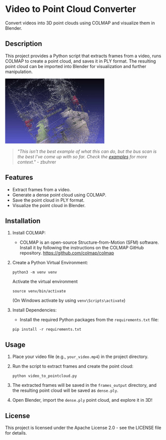Video to Point Cloud Converter
==============================

Convert videos into 3D point clouds using COLMAP and visualize them in Blender.

Description
-----------

This project provides a Python script that extracts frames from a video, runs COLMAP to create a point cloud, and saves it in PLY format. The resulting point cloud can be imported into Blender for visualization and further manipulation.

![bus!](docs/bus.gif)

> *"This isn't the best example of what this can do, but the bus scan is the best I've come up with so far. Check the [examples](docs/README.md#examples) for more context."* - zbuhrer

Features
--------

-   Extract frames from a video.
-   Generate a dense point cloud using COLMAP.
-   Save the point cloud in PLY format.
-   Visualize the point cloud in Blender.

Installation
------------

1.  Install COLMAP:

    -   COLMAP is an open-source Structure-from-Motion (SFM) software. Install it by following the instructions on the COLMAP GitHub repository. https://github.com/colmap/colmap
  
2.  Create a Python Virtual Environment:
    ```shell
    python3 -m venv venv
    ```

    Activate the virtual environment
    ```shell
    source venv/bin/activate
    ```
    (On Windows activate by using `venv\Scripts\activate`)


4.  Install Dependencies:

    -   Install the required Python packages from the `requirements.txt` file:

    ```shell
    pip install -r requirements.txt
    ```

Usage
-----

1.  Place your video file (e.g., `your_video.mp4`) in the project directory.

2.  Run the script to extract frames and create the point cloud:

    ```shell
    python video_to_pointcloud.py
    ```

3.  The extracted frames will be saved in the `frames_output` directory, and the resulting point cloud will be saved as `dense.ply`.

4.  Open Blender, import the `dense.ply` point cloud, and explore it in 3D!

License
-------

This project is licensed under the Apache License 2.0 - see the LICENSE file for details.
